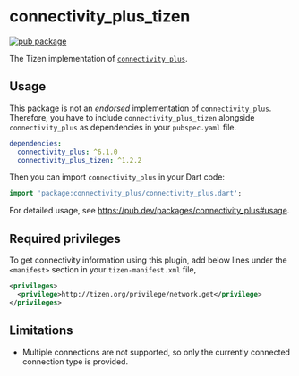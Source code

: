 # connectivity_plus_tizen

[![pub package](https://img.shields.io/pub/v/connectivity_plus_tizen.svg)](https://pub.dev/packages/connectivity_plus_tizen)

The Tizen implementation of [`connectivity_plus`](https://pub.dev/packages/connectivity_plus).

## Usage

This package is not an _endorsed_ implementation of `connectivity_plus`. Therefore, you have to include `connectivity_plus_tizen` alongside `connectivity_plus` as dependencies in your `pubspec.yaml` file.

```yaml
dependencies:
  connectivity_plus: ^6.1.0
  connectivity_plus_tizen: ^1.2.2
```

Then you can import `connectivity_plus` in your Dart code:

```dart
import 'package:connectivity_plus/connectivity_plus.dart';
```

For detailed usage, see https://pub.dev/packages/connectivity_plus#usage.

## Required privileges

To get connectivity information using this plugin, add below lines under the `<manifest>` section in your `tizen-manifest.xml` file,

```xml
<privileges>
  <privilege>http://tizen.org/privilege/network.get</privilege>
</privileges>
```

## Limitations
- Multiple connections are not supported, so only the currently connected connection type is provided.
